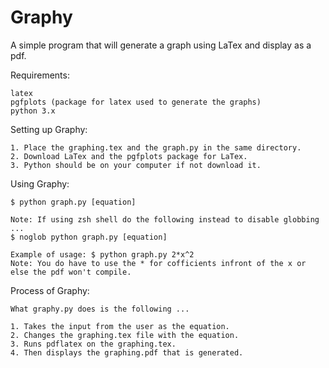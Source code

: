 # Graphy
A simple program that will generate a graph using LaTex and display as a pdf.

Requirements:

    latex
    pgfplots (package for latex used to generate the graphs)
    python 3.x
    
Setting up Graphy:

    1. Place the graphing.tex and the graph.py in the same directory.
    2. Download LaTex and the pgfplots package for LaTex.
    3. Python should be on your computer if not download it.
    
Using Graphy:

    $ python graph.py [equation]
    
    Note: If using zsh shell do the following instead to disable globbing ...
    $ noglob python graph.py [equation]
    
    Example of usage: $ python graph.py 2*x^2
    Note: You do have to use the * for cofficients infront of the x or else the pdf won't compile.
    
Process of Graphy:
    
    What graphy.py does is the following ...
    
    1. Takes the input from the user as the equation.
    2. Changes the graphing.tex file with the equation.
    3. Runs pdflatex on the graphing.tex.
    4. Then displays the graphing.pdf that is generated.

    

